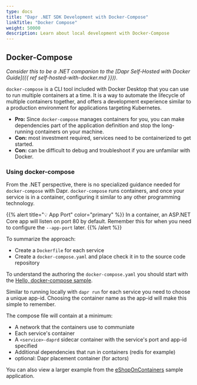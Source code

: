 ```yaml
---
type: docs
title: "Dapr .NET SDK Development with Docker-Compose"
linkTitle: "Docker Compose"
weight: 50000
description: Learn about local development with Docker-Compose
---
```


## Docker-Compose

*Consider this to be a .NET companion to the [Dapr Self-Hosted with Docker Guide]({{ ref self-hosted-with-docker.md }}))*.

`docker-compose` is a CLI tool included with Docker Desktop that you can use to run multiple containers at a time. It is a way to automate the lifecycle of multiple containers together, and offers a development experience similar to a production environment for applications targeting Kubernetes.

- **Pro:** Since `docker-compose` manages containers for you, you can make dependencies part of the application definition and stop the long-running containers on your machine.
- **Con:** most investment required, services need to be containerized to get started.
- **Con:** can be difficult to debug and troubleshoot if you are unfamilar with Docker.

### Using docker-compose

From the .NET perspective, there is no specialized guidance needed for `docker-compose` with Dapr. `docker-compose` runs containers, and once your service is in a container, configuring it similar to any other programming technology.

{{% alert title="💡 App Port" color="primary" %}}
In a container, an ASP.NET Core app will listen on port 80 by default. Remember this for when you need to configure the `--app-port` later.
{{% /alert %}}

To summarize the approach:

- Create a `Dockerfile` for each service
- Create a `docker-compose.yaml` and place check it in to the source code repository

To understand the authoring the `docker-compose.yaml` you should start with the [Hello, docker-compose sample](https://github.com/dapr/samples/tree/master/hello-docker-compose).

Similar to running locally with `dapr run` for each service you need to choose a unique app-id. Choosing the container name as the app-id will make this simple to remember.

The compose file will contain at a minimum:

- A network that the containers use to communiate
- Each service's container
- A `<service>-daprd` sidecar container with the service's port and app-id specified
- Additional dependencies that run in containers (redis for example)
- optional: Dapr placement container (for actors)

You can also view a larger example from the [eShopOnContainers](https://github.com/dotnet-architecture/eShopOnDapr/blob/master/docker-compose.yml) sample application.
